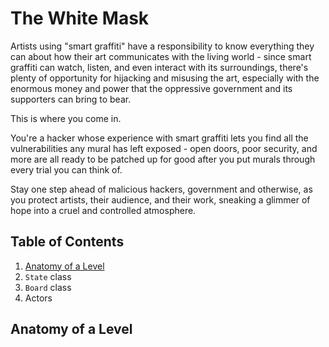 # The White Mask
Artists using "smart graffiti" have a responsibility to know everything they can about how their art communicates with the living world - since smart graffiti can watch, listen, and even interact with its surroundings, there's plenty of opportunity for hijacking and misusing the art, especially with the enormous money and power that the oppressive government and its supporters can bring to bear.

This is where you come in.

You're a hacker whose experience with smart graffiti lets you find all the vulnerabilities any mural has left exposed - open doors, poor security, and more are all ready to be patched up for good after you put murals through every trial you can think of.

Stay one step ahead of malicious hackers, government and otherwise, as you protect artists, their audience, and their work, sneaking a glimmer of hope into a cruel and controlled atmosphere.
## Table of Contents
1. [Anatomy of a Level](#anatomy-of-a-level)
1. `State` class
1. `Board` class
1. Actors

## Anatomy of a Level
